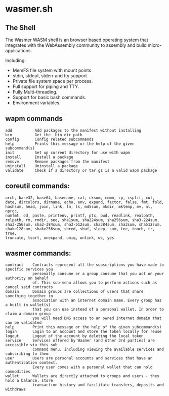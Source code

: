 # wasmer.sh

## The Shell

The Wasmer WASM shell is an browser based operating system that integrates
with the WebAssembly community to assembly and build micro-applications.

Including:
- MemFS file system with mount points
- stdin, stdout, stderr and tty support
- Private file system space per process.
- Full support for piping and TTY.
- Fully Multi-threading.
- Support for basic bash commands.
- Environment variables.

## wapm commands

    add          Add packages to the manifest without installing
    bin          Get the .bin dir path
    config       Config related subcommands
    help         Prints this message or the help of the given subcommand(s)
    init         Set up current directory for use with wapm
    install      Install a package
    remove       Remove packages from the manifest
    uninstall    Uninstall a package
    validate     Check if a directory or tar.gz is a valid wapm package

## coreutil commands:

    arch, base32, base64, basename, cat, cksum, comm, cp, csplit, cut,
    date, dircolors, dirname, echo, env, expand, factor, false, fmt, fold,
    hashsum, head, join, link, ln, ls, md5sum, mkdir, mktemp, mv, nl, nproc,
    numfmt, od, paste, printenv, printf, ptx, pwd, readlink, realpath,
    relpath, rm, rmdir, seq, sha1sum, sha224sum, sha256sum, sha3-224sum,
    sha3-256sum, sha3-384sum, sha3-512sum, sha384sum, sha3sum, sha512sum,
    shake128sum, shake256sum, shred, shuf, sleep, sum, tee, touch, tr, true,
    truncate, tsort, unexpand, uniq, unlink, wc, yes
    
## wasmer commands:

    contract    Contracts represent all the subscriptions you have made to specific services you
                personally consume or a group consume that you act on your authority on behalf
                of. This sub-menu allows you to perform actions such as cancel said contracts
    domain      Domain groups are collections of users that share something together in
                association with an internet domain name. Every group has a built in wallet(s)
                that you can use instead of a personal wallet. In order to claim a domain group
                you will need DNS access to an owned internet domain that can be validated
    help        Print this message or the help of the given subcommand(s)
    login       Login to an account and store the token locally for reuse
    logout      Logout of the account by deleting the local token
    service     Services offered by Wasmer (and other 3rd parties) are accessible via this sub
                command menu, including viewing the available services and subscribing to them
    user        Users are personal accounts and services that have an authentication context.
                Every user comes with a personal wallet that can hold commodities
    wallet      Wallets are directly attached to groups and users - they hold a balance, store
                transaction history and facilitate transfers, deposits and withdraws